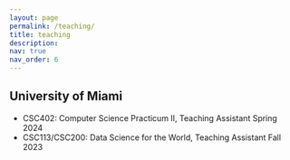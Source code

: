 ```yaml
---
layout: page
permalink: /teaching/
title: teaching
description: 
nav: true
nav_order: 6
---
```


## University of Miami
- CSC402: Computer Science Practicum II, Teaching Assistant Spring 2024
- CSC113/CSC200: Data Science for the World, Teaching Assistant Fall 2023

<!-- For now, this page is assumed to be a static description of your courses. You can convert it to a collection similar to `_projects/` so that you can have a dedicated page for each course.

Organize your courses by years, topics, or universities, however you like! -->
